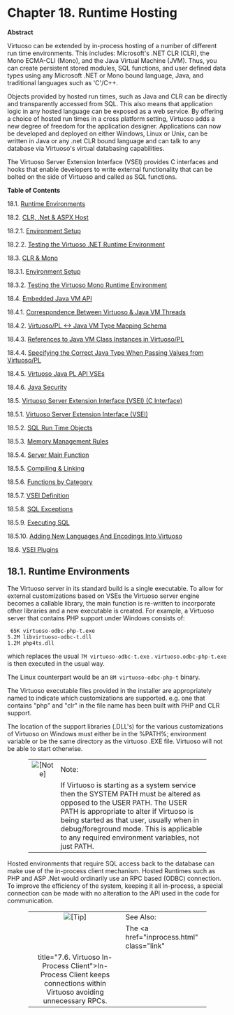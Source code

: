 <div id="ch-runtimehosting" class="chapter">

<div class="titlepage">

<div>

<div>

# Chapter 18. Runtime Hosting

</div>

<div>

<div class="abstract">

**Abstract**

Virtuoso can be extended by in-process hosting of a number of different
run time environments. This includes: Microsoft's .NET CLR (CLR), the
Mono ECMA-CLI (Mono), and the Java Virtual Machine (JVM). Thus, you can
create persistent stored modules, SQL functions, and user defined data
types using any Microsoft .NET or Mono bound language, Java, and
traditional languages such as 'C'/C++.

Objects provided by hosted run times, such as Java and CLR can be
directly and transparently accessed from SQL. This also means that
application logic in any hosted language can be exposed as a web
service. By offering a choice of hosted run times in a cross platform
setting, Virtuoso adds a new degree of freedom for the application
designer. Applications can now be developed and deployed on either
Windows, Linux or Unix, can be written in Java or any .net CLR bound
language and can talk to any database via Virtuoso's virtual databasing
capabilities.

The Virtuoso Server Extension Interface (VSEI) provides C interfaces and
hooks that enable developers to write external functionality that can be
bolted on the side of Virtuoso and called as SQL functions.

</div>

</div>

</div>

</div>

<div class="toc">

**Table of Contents**

<span class="section">18.1. [Runtime
Environments](ch-runtimehosting.html#rthactivation)</span>

<span class="section">18.2. [CLR, .Net & ASPX Host](rthclr.html)</span>

<span class="section">18.2.1. [Environment
Setup](rthclr.html#rthclrenvsetdotnet)</span>

<span class="section">18.2.2. [Testing the Virtuoso .NET Runtime
Environment](rthclrdotnettest.html)</span>

<span class="section">18.3. [CLR & Mono](rthclrmono.html)</span>

<span class="section">18.3.1. [Environment
Setup](rthclrmono.html#rthclrenvsetmono)</span>

<span class="section">18.3.2. [Testing the Virtuoso Mono Runtime
Environment](rthclrmonotest.html)</span>

<span class="section">18.4. [Embedded Java VM
API](javaextvm.html)</span>

<span class="section">18.4.1. [Correspondence Between Virtuoso & Java VM
Threads](javaextvm.html#virtvsjvmthreads)</span>

<span class="section">18.4.2. [Virtuoso/PL \<-\> Java VM Type Mapping
Schema](virtpljvmtypemapp.html)</span>

<span class="section">18.4.3. [References to Java VM Class Instances in
Virtuoso/PL](referencestojvminvpl.html)</span>

<span class="section">18.4.4. [Specifying the Correct Java Type When
Passing Values from Virtuoso/PL](correctjavatype.html)</span>

<span class="section">18.4.5. [Virtuoso Java PL API
VSEs](virtjavabifs.html)</span>

<span class="section">18.4.6. [Java
Security](jvmapisecurity.html)</span>

<span class="section">18.5. [Virtuoso Server Extension Interface (VSEI)
(C Interface)](cinterface.html)</span>

<span class="section">18.5.1. [Virtuoso Server Extension Interface
(VSEI)](cinterface.html#writingsqlcallablecfuncs)</span>

<span class="section">18.5.2. [SQL Run Time
Objects](sqlruntimeobjects.html)</span>

<span class="section">18.5.3. [Memory Management
Rules](memmanrules.html)</span>

<span class="section">18.5.4. [Server Main
Function](servermainfunction.html)</span>

<span class="section">18.5.5. [Compiling &
Linking](compilingandlinking.html)</span>

<span class="section">18.5.6. [Functions by
Category](funcsbycat.html)</span>

<span class="section">18.5.7. [VSEI Definition](bifdefs.html)</span>

<span class="section">18.5.8. [SQL Exceptions](sqlexception.html)</span>

<span class="section">18.5.9. [Executing SQL](execingsql.html)</span>

<span class="section">18.5.10. [Adding New Languages And Encodings Into
Virtuoso](langfuncapi.html)</span>

<span class="section">18.6. [VSEI Plugins](vseplugins.html)</span>

</div>

<div id="rthactivation" class="section">

<div class="titlepage">

<div>

<div>

## 18.1. Runtime Environments

</div>

</div>

</div>

The Virtuoso server in its standard build is a single executable. To
allow for external customizations based on VSEs the Virtuoso server
engine becomes a callable library, the main function is re-written to
incorporate other libraries and a new executable is created. For
example, a Virtuoso server that contains PHP support under Windows
consists of:

``` programlisting
 65K virtuoso-odbc-php-t.exe
5.2M libvirtuoso-odbc-t.dll
1.2M php4ts.dll
```

which replaces the usual `7M virtuoso-odbc-t.exe` .
`virtuoso.odbc-php-t.exe` is then executed in the usual way.

The Linux counterpart would be an `8M virtuoso-odbc-php-t` binary.

The Virtuoso executable files provided in the installer are
appropriately named to indicate which customizations are supported. e.g.
one that contains "php" and "clr" in the file name has been built with
PHP and CLR support.

The location of the support libraries (.DLL's) for the various
customizations of Virtuoso on Windows must either be in the %PATH%;
environment variable or be the same directory as the virtuoso .EXE file.
Virtuoso will not be able to start otherwise.

<div class="note" style="margin-left: 0.5in; margin-right: 0.5in;">

|                              |                                                                                                                                                                                                                                                                                                                |
|:----------------------------:|:---------------------------------------------------------------------------------------------------------------------------------------------------------------------------------------------------------------------------------------------------------------------------------------------------------------|
| ![\[Note\]](images/note.png) | Note:                                                                                                                                                                                                                                                                                                          |
|                              | If Virtuoso is starting as a system service then the SYSTEM PATH must be altered as opposed to the USER PATH. The USER PATH is appropriate to alter if Virtuoso is being started as that user, usually when in debug/foreground mode. This is applicable to any required environment variables, not just PATH. |

</div>

Hosted environments that require SQL access back to the database can
make use of the in-process client mechanism. Hosted Runtimes such as PHP
and ASP .Net would ordinarily use an RPC based (ODBC) connection. To
improve the efficiency of the system, keeping it all in-process, a
special connection can be made with no alteration to the API used in the
code for communication.

<div class="tip" style="margin-left: 0.5in; margin-right: 0.5in;">

|                            |                                                                                                                            |
|:--------------------------:|:---------------------------------------------------------------------------------------------------------------------------|
| ![\[Tip\]](images/tip.png) | See Also:                                                                                                                  |
|                            | The <a href="inprocess.html" class="link"                                                                                  
                              title="7.6. Virtuoso In-Process Client">In-Process Client</a> keeps connections within Virtuoso avoiding unnecessary RPCs.  |

</div>

</div>

</div>
